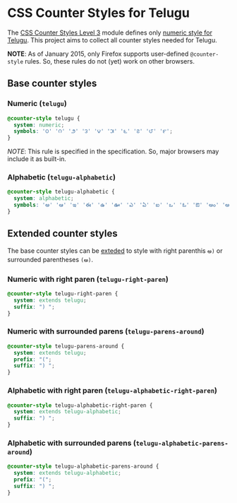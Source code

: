 # CSS Counter Styles for Telugu

The [CSS Counter Styles Level 3](http://www.w3.org/TR/css-counter-styles-3/) module defines only [numeric style for Telugu](http://dev.w3.org/csswg/css-counter-styles/#valdef-counter-style-name-telugu). This project aims to collect all counter styles needed for Telugu.

**NOTE**: As of January 2015, only Firefox supports user-defined `@counter-style` rules. So, these rules do not (yet) work on other browsers.

## Base counter styles

### Numeric (`telugu`)

```css
@counter-style telugu {
  system: numeric;
  symbols: '౦' '౧' '౨' '౩' '౪' '౫' '౬' '౭' '౮' '౯';
}
```
*NOTE*: This rule is specified in the specification. So, major browsers may include it as built-in.


### Alphabetic (`telugu-alphabetic`)

```css
@counter-style telugu-alphabetic {
  system: alphabetic;
  symbols: 'అ' 'ఆ' 'ఇ' 'ఈ' 'ఉ' 'ఊ' 'ఎ' 'ఏ' 'ఐ' 'ఒ' 'ఓ' 'ఔ' 'అం' 'అః' 'క' 'ఖ' 'గ' 'ఘ' 'ఙ' 'చ' 'ఛ' 'జ' 'ఝ' 'ఞ' 'ట' 'ఠ' 'డ' 'ఢ' 'ణ' 'త' 'థ' 'ద' 'ధ' 'న' 'ప' 'ఫ' 'బ' 'భ' 'మ' 'య' 'ర' 'ల' 'వ' 'శ' 'ష' 'స' 'హ' 'ళ' 'క్ష' 'ఱ';
}
```

## Extended counter styles

The base counter styles can be [exteded](http://www.w3.org/TR/css-counter-styles-3/#extends-system) to style with right parenthis `అ)` or surrounded parentheses `(అ)`.

### Numeric with right paren (`telugu-right-paren`)

```css
@counter-style telugu-right-paren {
  system: extends telugu;
  suffix: ") ";
}
```

### Numeric with surrounded parens (`telugu-parens-around`)

```css
@counter-style telugu-parens-around {
  system: extends telugu;
  prefix: "(";
  suffix: ") ";
}
```

### Alphabetic with right paren (`telugu-alphabetic-right-paren`)

```css
@counter-style telugu-alphabetic-right-paren {
  system: extends telugu-alphabetic;
  suffix: ") ";
}
```

### Alphabetic with surrounded parens (`telugu-alphabetic-parens-around`)

```css
@counter-style telugu-alphabetic-parens-around {
  system: extends telugu-alphabetic;
  prefix: "(";
  suffix: ") ";
}
```
